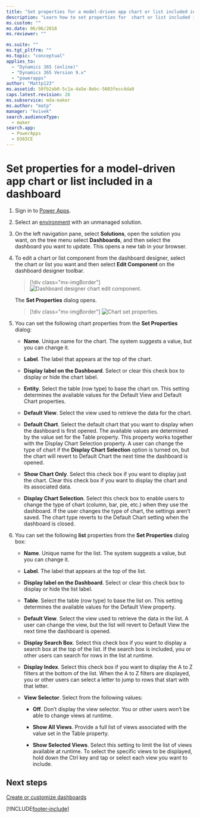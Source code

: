 ```yaml
---
title: "Set properties for a model-driven app chart or list included in a dashboard in Power Apps | MicrosoftDocs"
description: "Learn how to set properties for  chart or list included in a dashboard"
ms.custom: ""
ms.date: 06/06/2018
ms.reviewer: ""

ms.suite: ""
ms.tgt_pltfrm: ""
ms.topic: "conceptual"
applies_to: 
  - "Dynamics 365 (online)"
  - "Dynamics 365 Version 9.x"
  - "powerapps"
author: "Mattp123"
ms.assetid: 50fb2ab0-5c1a-4a5e-8ebc-5603fecc4da0
caps.latest.revision: 26
ms.subservice: mda-maker
ms.author: "matp"
manager: "kvivek"
search.audienceType: 
  - maker
search.app: 
  - PowerApps
  - D365CE
---
```

# Set properties for a model-driven app chart or list included in a dashboard



1. Sign in to [Power Apps](https://make.powerapps.com/?utm_source=padocs&utm_medium=linkinadoc&utm_campaign=referralsfromdoc).
2. Select an [environment](model-driven-app-glossary.md#environment) with an unmanaged solution.
3. On the left navigation pane, select **Solutions**, open the solution you want, on the tree menu select **Dashboards**, and then select the dashboard you want to update. This opens a new tab in your browser.

4. To edit a chart or list component from the dashboard designer, select the chart or list you want and then select **Edit Component** on the dashboard designer toolbar.
   > [!div class="mx-imgBorder"] 
   > ![Dashboard designer chart edit component.](media/dashboard-chart-select.png)

   The **Set Properties** dialog opens.

   > [!div class="mx-imgBorder"]
   > ![Chart set properties.](media/set-properties-chart.png)  

5. You can set the following chart properties from the **Set Properties** dialog:  
      
    - **Name**. Unique name for the chart. The system suggests a value, but you can change it.  
      
    - **Label**. The label that appears at the top of the chart.  
      
    - **Display label on the Dashboard**. Select or clear this check box to display or hide the chart label.  
      
    - **Entity**. Select the table (row type) to base the chart on. This setting determines the available values for the Default View and Default Chart properties.  
      
    - **Default View**. Select the view used to retrieve the data for the chart.  
      
    - **Default Chart**. Select the default chart that you want to display when the dashboard is first opened. The available values are determined by the value set for the Table property. This property works together with the Display Chart Selection property. A user can change the type of chart if the **Display Chart Selection** option is turned on, but the chart will revert to Default Chart the next time the dashboard is opened.  
      
    - **Show Chart Only**. Select this check box if you want to display just the chart. Clear this check box if you want to display the chart and its associated data.  
      
    - **Display Chart Selection**. Select this check box to enable users to change the type of chart (column, bar, pie, etc.) when they use the dashboard. If the user changes the type of chart, the settings aren’t saved. The chart type reverts to the Default Chart setting when the dashboard is closed.  
  
6. You can set the following **list** properties from the **Set Properties** dialog box:  
      
    - **Name**. Unique name for the list. The system suggests a value, but you can change it.  
      
    - **Label**. The label that appears at the top of the list.  
      
    - **Display label on the Dashboard**. Select or clear this check box to display or hide the list label.  
      
    - **Table**. Select the table (row type) to base the list on. This setting determines the available values for the Default View property.  
      
    - **Default View**. Select the view used to retrieve the data in the list. A user can change the view, but the list will revert to Default View the next time the dashboard is opened.  
      
    - **Display Search Box**. Select this check box if you want to display a search box at the top of the list. If the search box is included, you or other users can search for rows in the list at runtime.  
      
    - **Display Index**. Select this check box if you want to display the A to Z filters at the bottom of the list. When the A to Z filters are displayed, you or other users can select a letter to jump to rows that start with that letter.  
      
    - **View Selector**. Select from the following values:  
      
        - **Off**. Don’t display the view selector. You or other users won’t be able to change views at runtime.  
      
        - **Show All Views**. Provide a full list of views associated with the value set in the Table property.  
      
        - **Show Selected Views**. Select this setting to limit the list of views available at runtime. To select the specific views to be displayed, hold down the Ctrl key and tap or select each view you want to include.  

## Next steps

 [Create or customize dashboards](create-edit-dashboards.md)


[!INCLUDE[footer-include](../../includes/footer-banner.md)]